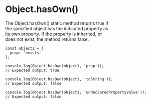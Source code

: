 # Object.hasOwn()

The Object.hasOwn() static method returns true if  
the specified object has the indicated property as  
its own property. If the property is inherited, or  
does not exist, the method returns false.   
```
const object1 = {
  prop: 'exists'
};

console.log(Object.hasOwn(object1, 'prop'));
// Expected output: true

console.log(Object.hasOwn(object1, 'toString'));
// Expected output: false

console.log(Object.hasOwn(object1, 'undeclaredPropertyValue'));
// Expected output: false
```
